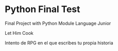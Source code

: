 # Python Final Test
 Final Project with Python Module Language Junior

Let Him Cook

Intento de RPG en el que escribes tu propia historia